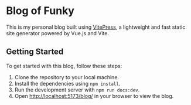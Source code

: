 # Blog of Funky

This is my personal blog built using [VitePress](https://vitepress.vuejs.org/), a lightweight and fast static
 site generator powered by Vue.js and Vite.

## Getting Started

To get started with this blog, follow these steps:

1. Clone the repository to your local machine.
2. Install the dependencies using `npm install`.
3. Run the development server with `npm run docs:dev`.
4. Open [http://localhost:5173/blog/](http://localhost:5173/blog/) in your browser to view the blog.